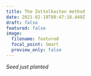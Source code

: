 ```yaml
---
title: The Zettelkasten method
date: 2021-02-19T08:47:18.449Z
draft: false
featured: false
image:
  filename: featured
  focal_point: Smart
  preview_only: false
---
```

*Seed just planted*
